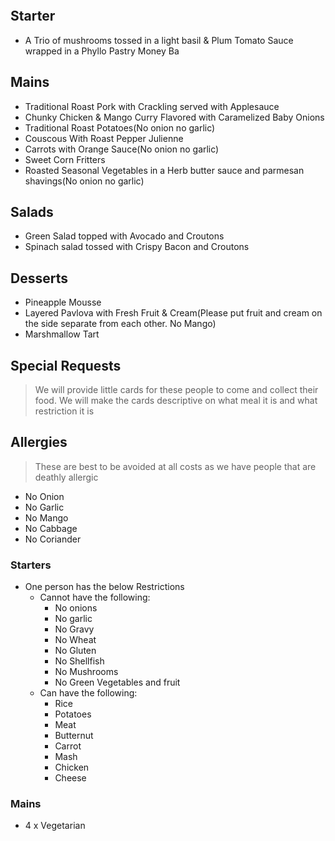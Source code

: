 ```toc
```

## Starter
- A Trio of mushrooms tossed in a light basil & Plum Tomato Sauce wrapped in a Phyllo Pastry Money Ba

## Mains
- Traditional Roast Pork with Crackling served with Applesauce
- Chunky Chicken & Mango Curry Flavored with Caramelized Baby Onions
- Traditional Roast Potatoes(No onion no garlic)
- Couscous With Roast Pepper Julienne
- Carrots with Orange Sauce(No onion no garlic)
- Sweet Corn Fritters
- Roasted Seasonal Vegetables in a Herb butter sauce and parmesan shavings(No onion no garlic)

## Salads
- Green Salad topped with Avocado and Croutons
- Spinach salad tossed with Crispy Bacon and Croutons

## Desserts
- Pineapple Mousse
- Layered Pavlova with Fresh Fruit & Cream(Please put fruit and cream on the side separate from each other. No Mango)
- Marshmallow Tart

## Special Requests

> We will provide little cards for these people to come and collect their food. We will make the cards descriptive on what meal it is and what restriction it is

## Allergies
> These are best to be avoided at all costs as we have people that are deathly allergic
- No Onion 
- No Garlic
- No Mango
- No Cabbage
- No Coriander

### Starters
- One person has the below Restrictions
	- Cannot have the following:
		- No onions
		- No garlic
		- No Gravy
		- No Wheat
		- No Gluten
		- No Shellfish
		- No Mushrooms
		- No Green Vegetables and fruit
	- Can have the following:
		- Rice
		- Potatoes
		- Meat
		- Butternut
		- Carrot
		- Mash
		- Chicken
		- Cheese
### Mains
- 4 x Vegetarian

